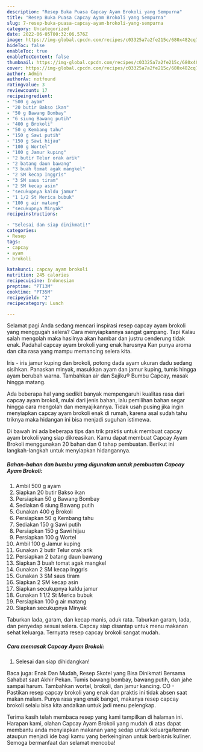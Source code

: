 ```yaml
---
description: "Resep Buka Puasa Capcay Ayam Brokoli yang Sempurna"
title: "Resep Buka Puasa Capcay Ayam Brokoli yang Sempurna"
slug: 7-resep-buka-puasa-capcay-ayam-brokoli-yang-sempurna
category: Uncategorized
date: 2022-06-05T00:32:06.576Z
image: https://img-global.cpcdn.com/recipes/c03325a7a2fe215c/680x482cq70/capcay-ayam-brokoli-foto-resep-utama.jpg
hideToc: false
enableToc: true
enableTocContent: false
thumbnail: https://img-global.cpcdn.com/recipes/c03325a7a2fe215c/680x482cq70/capcay-ayam-brokoli-foto-resep-utama.jpg
cover: https://img-global.cpcdn.com/recipes/c03325a7a2fe215c/680x482cq70/capcay-ayam-brokoli-foto-resep-utama.jpg
author: Admin
authorAv: notfound
ratingvalue: 3
reviewcount: 17
recipeingredient:
- "500 g ayam"
- "20 butir Bakso ikan"
- "50 g Bawang Bombay"
- "6 siung Bawang putih"
- "400 g Brokoli"
- "50 g Kembang tahu"
- "150 g Sawi putih"
- "150 g Sawi hijau"
- "100 g Wortel"
- "100 g Jamur kuping"
- "2 butir Telur orak arik"
- "2 batang daun bawang"
- "3 buah tomat agak mangkel"
- "2 SM kecap Inggris"
- "3 SM saus tiram"
- "2 SM kecap asin"
- "secukupnya kaldu jamur"
- "1 1/2 St Merica bubuk"
- "100 g air matang"
- "secukupnya Minyak"
recipeinstructions:

- "Selesai dan siap dinikmati!"
categories:
- Resep
tags:
- capcay
- ayam
- brokoli

katakunci: capcay ayam brokoli 
nutrition: 245 calories
recipecuisine: Indonesian
preptime: "PT13M"
cooktime: "PT35M"
recipeyield: "2"
recipecategory: Lunch

---
```



Selamat pagi Anda sedang mencari inspirasi resep capcay ayam brokoli yang menggugah selera? Cara menyiapkannya sangat gampang. Tapi Kalau salah mengolah maka hasilnya akan hambar dan justru cenderung tidak enak. Padahal capcay ayam brokoli yang enak harusnya Kan punya aroma dan cita rasa yang mampu memancing selera kita.


Iris - iris jamur kuping dan brokoli, potong dada ayam ukuran dadu sedang sisihkan. Panaskan minyak, masukkan ayam dan jamur kuping, tumis hingga ayam berubah warna. Tambahkan air dan Sajiku® Bumbu Capcay, masak hingga matang.

Ada beberapa hal yang sedikit banyak mempengaruhi kualitas rasa dari capcay ayam brokoli, mulai dari jenis bahan, lalu pemilihan bahan segar hingga cara mengolah dan menyajikannya. Tidak usah pusing jika ingin menyiapkan capcay ayam brokoli enak di rumah, karena asal sudah tahu triknya maka hidangan ini bisa menjadi suguhan istimewa.


Di bawah ini ada beberapa tips dan trik praktis untuk membuat capcay ayam brokoli yang siap dikreasikan. Kamu dapat membuat Capcay Ayam Brokoli menggunakan 20 bahan dan 0 tahap pembuatan. Berikut ini langkah-langkah untuk menyiapkan hidangannya.

<!--inarticleads1-->

##### Bahan-bahan dan bumbu yang digunakan untuk pembuatan Capcay Ayam Brokoli:

1. Ambil 500 g ayam
1. Siapkan 20 butir Bakso ikan
1. Persiapkan 50 g Bawang Bombay
1. Sediakan 6 siung Bawang putih
1. Gunakan 400 g Brokoli
1. Persiapkan 50 g Kembang tahu
1. Sediakan 150 g Sawi putih
1. Persiapkan 150 g Sawi hijau
1. Persiapkan 100 g Wortel
1. Ambil 100 g Jamur kuping
1. Gunakan 2 butir Telur orak arik
1. Persiapkan 2 batang daun bawang
1. Siapkan 3 buah tomat agak mangkel
1. Gunakan 2 SM kecap Inggris
1. Gunakan 3 SM saus tiram
1. Siapkan 2 SM kecap asin
1. Siapkan secukupnya kaldu jamur
1. Gunakan 1 1/2 St Merica bubuk
1. Persiapkan 100 g air matang
1. Siapkan secukupnya Minyak


Taburkan lada, garam, dan kecap manis, aduk rata. Taburkan garam, lada, dan penyedap sesuai selera. Capcay siap disantap untuk menu makanan sehat keluarga. Ternyata resep capcay brokoli sangat mudah. 

<!--inarticleads2-->

##### Cara memasak Capcay Ayam Brokoli:


1. Selesai dan siap dihidangkan!

Baca juga: Enak Dan Mudah, Resep Skotel yang Bisa Dinikmati Bersama Sahabat saat Akhir Pekan. Tumis bawang bombay, bawang putih, dan jahe sampai harum. Tambahkan wortel, brokoli, dan jamur kancing. CO - Pastikan resep capcay brokoli yang enak dan praktis ini tidak absen saat makan malam. Punya rasa yang enak banget, makanya resep capcay brokoli selalu bisa kita andalkan untuk jadi menu pelengkap. 

Terima kasih telah membaca resep yang kami tampilkan di halaman ini. Harapan kami, olahan Capcay Ayam Brokoli yang mudah di atas dapat membantu anda menyiapkan makanan yang sedap untuk keluarga/teman ataupun menjadi ide bagi kamu yang berkeinginan untuk berbisnis kuliner. Semoga bermanfaat dan selamat mencoba!

